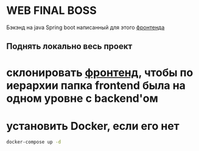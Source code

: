 # WEB FINAL BOSS

Бэкэнд на java Spring boot написанный для этого [фронтенда](https://github.com/tox1n71/webfinallab)



## Поднять локально весь проект
# склонировать [фронтенд](https://github.com/tox1n71/webfinallab), чтобы по иерархии папка frontend была на одном уровне с backend'ом
# установить Docker, если его нет
```bash
docker-compose up -d
```




